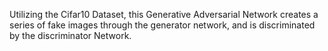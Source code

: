 Utilizing the Cifar10 Dataset, this Generative Adversarial Network creates a series of fake images through the generator network, and is discriminated by the discriminator Network.
